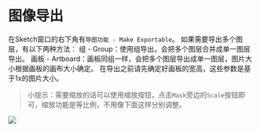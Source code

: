 # 图像导出

在Sketch窗口的右下角有`导图功能 - Make Exportable`。
如果需要导出多个图层，有以下两种方法：
组 - Group：使用组导出，会把多个图层合并成单一图层导出。
画板 - Artboard：画板同组一样，会把多个图层导出成单一图层，图片大小根据画板的画布大小确定。
在导出之前请先确定好画板的宽高，这些参数是基于1x的图片大小。

>小提示：需要缩放的话可以使用缩放按钮，点击`Mask`旁边的`Scale`按钮即可，缩放功能是等比例，不用像下面这样分别调整。

![](https://koenig-media.raywenderlich.com/uploads/2015/10/scale.png)